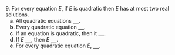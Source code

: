 9. For every equation *E*, if *E* is quadratic then *E* has at most two real solutions.  
   **a**. All quadratic equations <ins>    </ins>.  
   **b**. Every quadratic equation <ins>    </ins>.  
   **c**. If an equation is quadratic, then it <ins>    </ins>.  
   **d**. If *E* <ins>    </ins>, then *E* <ins>    </ins>.  
   **e**. For every quadratic equation *E*, <ins>    </ins>.